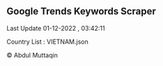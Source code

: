 

## Google Trends Keywords Scraper 
 
Last Update 01-12-2022 , 03:42:11

Country List :
VIETNAM.json



© Abdul Muttaqin 
